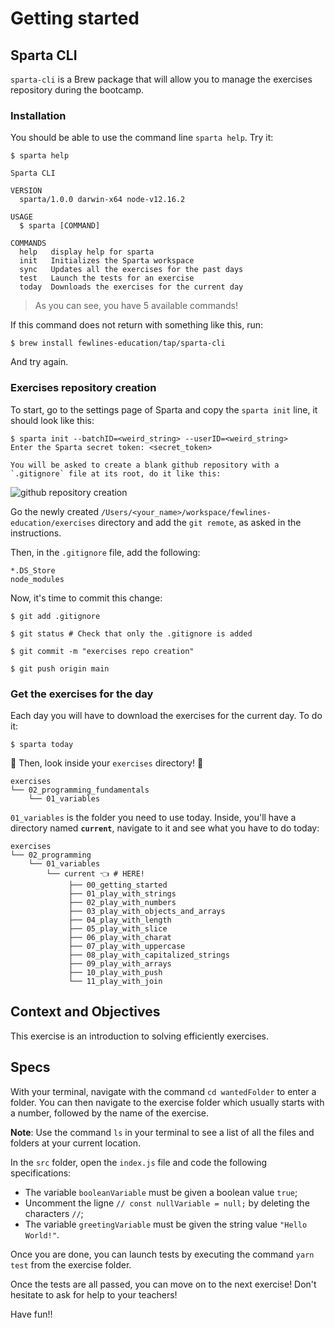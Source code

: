 # Getting started

## Sparta CLI

`sparta-cli` is a Brew package that will allow you to manage the exercises repository during the bootcamp.

### Installation

You should be able to use the command line `sparta help`. Try it:

```shell
$ sparta help

Sparta CLI

VERSION
  sparta/1.0.0 darwin-x64 node-v12.16.2

USAGE
  $ sparta [COMMAND]

COMMANDS
  help   display help for sparta
  init   Initializes the Sparta workspace
  sync   Updates all the exercises for the past days
  test   Launch the tests for an exercise
  today  Downloads the exercises for the current day
```

> As you can see, you have 5 available commands!

If this command does not return with something like this, run:

```shell
$ brew install fewlines-education/tap/sparta-cli
```

And try again.

### Exercises repository creation

To start, go to the settings page of Sparta and copy the `sparta init` line, it should look like this:

```shell
$ sparta init --batchID=<weird_string> --userID=<weird_string>
Enter the Sparta secret token: <secret_token>

You will be asked to create a blank github repository with a `.gitignore` file at its root, do it like this:
````

![github repository creation](./assets/images/git-repo.png)

Go the newly created `/Users/<your_name>/workspace/fewlines-education/exercises` directory and add the `git remote`, as asked in the instructions.

Then, in the `.gitignore` file, add the following:

```shell
*.DS_Store
node_modules
```

Now, it's time to commit this change:

```shell
$ git add .gitignore

$ git status # Check that only the .gitignore is added

$ git commit -m "exercises repo creation"

$ git push origin main
```

### Get the exercises for the day

Each day you will have to download the exercises for the current day. To do it:

```shell
$ sparta today
```

🔎 Then, look inside your `exercises` directory! 🔎

```shell
exercises
└── 02_programming_fundamentals
    └── 01_variables
```

`01_variables` is the folder you need to use today.
Inside, you'll have a directory named **`current`**, navigate to it and see what you have to do today:

```shell
exercises
└── 02_programming
    └── 01_variables
        └── current 👈 # HERE!
             ├── 00_getting_started
             ├── 01_play_with_strings
             ├── 02_play_with_numbers
             ├── 03_play_with_objects_and_arrays
             ├── 04_play_with_length
             ├── 05_play_with_slice
             ├── 06_play_with_charat
             ├── 07_play_with_uppercase
             ├── 08_play_with_capitalized_strings
             ├── 09_play_with_arrays
             ├── 10_play_with_push
             └── 11_play_with_join
```

## Context and Objectives

This exercise is an introduction to solving efficiently exercises.

## Specs

With your terminal, navigate with the command `cd wantedFolder` to enter a folder.
You can then navigate to the exercise folder which usually starts with a number, followed by the name of the exercise.

**Note**: Use the command `ls` in your terminal to see a list of all the files and folders at your current location.

In the `src` folder, open the `index.js` file and code the following specifications:

- The variable `booleanVariable` must be given a boolean value `true`;
- Uncomment the ligne `// const nullVariable = null;` by deleting the characters `//`;
- The variable `greetingVariable` must be given the string value `"Hello World!"`.

Once you are done, you can launch tests by executing the command `yarn test` from the exercise folder.

Once the tests are all passed, you can move on to the next exercise!
Don't hesitate to ask for help to your teachers!

Have fun!!
